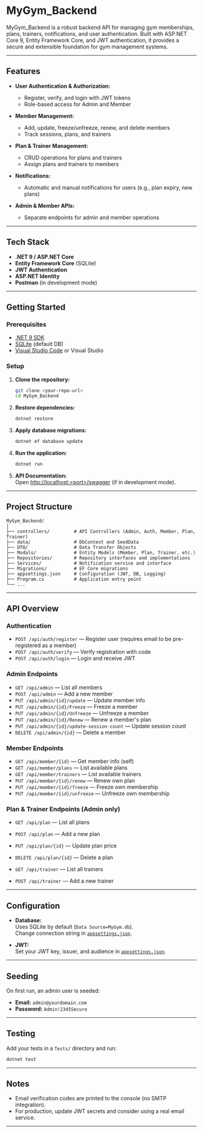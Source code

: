 # MyGym_Backend

MyGym_Backend is a robust backend API for managing gym memberships, plans, trainers, notifications, and user authentication. Built with ASP.NET Core 9, Entity Framework Core, and JWT authentication, it provides a secure and extensible foundation for gym management systems.

---

## Features

- **User Authentication & Authorization:**  
  - Register, verify, and login with JWT tokens  
  - Role-based access for Admin and Member

- **Member Management:**  
  - Add, update, freeze/unfreeze, renew, and delete members  
  - Track sessions, plans, and trainers

- **Plan & Trainer Management:**  
  - CRUD operations for plans and trainers  
  - Assign plans and trainers to members

- **Notifications:**  
  - Automatic and manual notifications for users (e.g., plan expiry, new plans)

- **Admin & Member APIs:**  
  - Separate endpoints for admin and member operations

---

## Tech Stack

- **.NET 9 / ASP.NET Core**
- **Entity Framework Core** (SQLite)
- **JWT Authentication**
- **ASP.NET Identity**
- **Postman** (in development mode)

---

## Getting Started

### Prerequisites

- [.NET 9 SDK](https://dotnet.microsoft.com/download)
- [SQLite](https://www.sqlite.org/download.html) (default DB)
- [Visual Studio Code](https://code.visualstudio.com/) or Visual Studio

### Setup

1. **Clone the repository:**
   ```sh
   git clone <your-repo-url>
   cd MyGym_Backend
   ```

2. **Restore dependencies:**
   ```sh
   dotnet restore
   ```

3. **Apply database migrations:**
   ```sh
   dotnet ef database update
   ```

4. **Run the application:**
   ```sh
   dotnet run
   ```

5. **API Documentation:**  
   Open [http://localhost:\<port\>/swagger](http://localhost:<port>/swagger) (if in development mode).

---

## Project Structure

```
MyGym_Backend/
│
├── controllers/         # API Controllers (Admin, Auth, Member, Plan, Trainer)
├── data/                # DbContext and SeedData
├── DTO/                 # Data Transfer Objects
├── Modals/              # Entity Models (Member, Plan, Trainer, etc.)
├── Repositories/        # Repository interfaces and implementations
├── Services/            # Notification service and interface
├── Migrations/          # EF Core migrations
├── appsettings.json     # Configuration (JWT, DB, Logging)
├── Program.cs           # Application entry point
└── ...
```

---

## API Overview

### Authentication

- `POST /api/auth/register` — Register user (requires email to be pre-registered as a member)
- `POST /api/auth/verify` — Verify registration with code
- `POST /api/auth/login` — Login and receive JWT

### Admin Endpoints

- `GET /api/admin` — List all members
- `POST /api/admin` — Add a new member
- `PUT /api/admin/{id}/update` — Update member info
- `PUT /api/admin/{id}/Freeze` — Freeze a member
- `PUT /api/admin/{id}/Unfreeze` — Unfreeze a member
- `PUT /api/admin/{id}/Renew` — Renew a member's plan
- `PUT /api/admin/{id}/update-session-count` — Update session count
- `DELETE /api/admin/{id}` — Delete a member

### Member Endpoints

- `GET /api/member/{id}` — Get member info (self)
- `GET /api/member/plans` — List available plans
- `GET /api/member/trainers` — List available trainers
- `PUT /api/member/{id}/renew` — Renew own plan
- `PUT /api/member/{id}/freeze` — Freeze own membership
- `PUT /api/member/{id}/unfreeze` — Unfreeze own membership

### Plan & Trainer Endpoints (Admin only)

- `GET /api/plan` — List all plans
- `POST /api/plan` — Add a new plan
- `PUT /api/plan/{id}` — Update plan price
- `DELETE /api/plan/{id}` — Delete a plan

- `GET /api/trainer` — List all trainers
- `POST /api/trainer` — Add a new trainer

---

## Configuration

- **Database:**  
  Uses SQLite by default (`Data Source=MyGym.db`).  
  Change connection string in [`appsettings.json`](appsettings.json).

- **JWT:**  
  Set your JWT key, issuer, and audience in [`appsettings.json`](appsettings.json).

---

## Seeding

On first run, an admin user is seeded:
- **Email:** `admin@yourdomain.com`
- **Password:** `Admin!2345Secure`

---

## Testing

Add your tests in a `Tests/` directory and run:
```sh
dotnet test
```

---

## Notes

- Email verification codes are printed to the console (no SMTP integration).
- For production, update JWT secrets and consider using a real email service.

---
